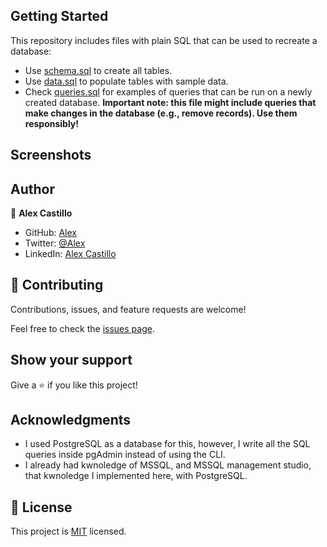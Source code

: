 ## Getting Started

This repository includes files with plain SQL that can be used to recreate a database:

- Use [schema.sql](./schema.sql) to create all tables.
- Use [data.sql](./data.sql) to populate tables with sample data.
- Check [queries.sql](./queries.sql) for examples of queries that can be run on a newly created database. **Important note: this file might include queries that make changes in the database (e.g., remove records). Use them responsibly!**

## Screenshots


## Author

👤 **Alex Castillo**
- GitHub: [Alex](https://github.com/Wikitelmex)
- Twitter: [@Alex](https://twitter.com/Alejand84515448)
- LinkedIn: [Alex Castillo](https://www.linkedin.com/in/alejandro-castillo-6849131a9/)

## 🤝 Contributing

Contributions, issues, and feature requests are welcome!

Feel free to check the [issues page](https://github.com/Wikitelmex/VetClinic/issues).

## Show your support

Give a ⭐️ if you like this project!

## Acknowledgments

- I used PostgreSQL as a database for this, however, I write all the SQL queries inside pgAdmin instead of using the CLI.
- I already had kwnoledge of MSSQL, and MSSQL management studio, that kwnoledge I implemented here, with PostgreSQL.

## 📝 License

This project is [MIT](./MIT.md) licensed.

